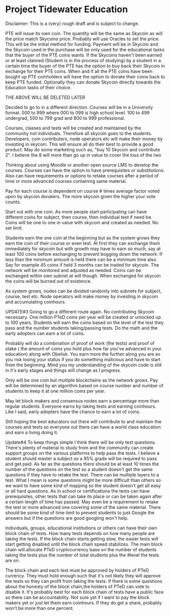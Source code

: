 # Project Tidewater Education

Disclaimer: This is a (very) rough draft and is subject to change.

PTE will issue its own coin. The quantity will be the same as Skycoin as will the price match Skycoins price. Probably will use Oracles to set the price. This will be the initial method for funding. Payment will be in Skycoin and the Skycoin used in the purchase will be only used for the educational tasks that the buyer of the PTE coins wants. If the Skycoins haven't been earned or at least claimed (Student is in the process of studying) by a student in a certain time the buyer of the PTE has the option to buy back their Skycoin in exchange for their PTE coins. When and if all the PTE coins have been bought up PTE coinholders will have the option to donate their coins back to keep PTE funded. Optionally they can donate Skycoin directly towards the Education tasks of their choice.

THE ABOVE WILL BE DELETED LATER

Decided to go to in a different direction. Courses will be in a University format. 000 to 999 where 000 to 099 is high school level. 100 to 499 undergrad, 500 to 799 grad and 800 to 999 professional.

Courses, classes and tests will be created and maintained by the community not individuals. Therefore all skycoin goes to the students. Developers, coin contributers, node operators etc will make their money by investing in skycoin. This will ensure all do their best to provide a good product. May do some marketing such as, "buy 10 Skycoin and contribute 2". I believe the 8 will more than go up in value to cover the loss of the two

Thinking about using Moodle or another open source LMS to develop the courses. Courses can have the option to have prerequisites or substitutions. Also can have requirements or options to retake courses after a period of time or more advanced courses containing same material.

Pay for each course is dependent on course # times average factor voted upon by skycoin donaters. The more skycoin given the higher your vote counts.

Start out with one coin. As more people start participating can have different coins for subject, then course, then individual test if need be. Coins will be one to one in value with skycoin and created as needed. No set limit.

Students earn the one coin at the beginning but as the system grows they earn the coin of their course or even test. At first they can exchange them immediately for skycoin but with growth may have to earn so much, say at least 100 coins before exchanging to prevent bogging down the network. If less than the minimum amount is held there can be a minimum time also. Say for example 45 coins if held 3 months can be traded for skycoin. The network will be monitored and adjusted as needed. Coins can be exchanged within own subnet at will though. When exchanged for skycoin the coins will be burned out of existence.

As system grows, nodes can be divided randomly into subnets for subject, course, test etc. Node operators will make money by investing in skycoin and accumulating coinhours.

UPDATE#3
Going to go a different route again. No contributing Skycoin necessary. One million PTeD coins per year will be created or unlocked up to 100 years. Students will earn the coins based on the level of the test they pass and the number students taking/passing tests. Do the math and the early adopters can earn a lot of coins.

Probably will do a combination of proof of work (the tests) and proof of stake ( the amount of coins you hold plus how far you've advanced in your education) along with Obelisk. You earn more the further along you are so you risk losing your status if you do something malicious and have to start from the beginning. Mind you my understanding of the skycoin code is still in it's early stages and things will change as I progress.

Only will be one coin but multiple blockchains as the network grows. Pay will be determined by an algorithm based on course number and number of students to keep it at one million coins per year.

May let block makers and consensus nodes earn a percentage more than regular students. Everyone earns by taking tests and earning coinhours. Like I said, early adopters have the chance to earn a lot of coins.

Still hoping the best educators out there will contribute to and maintain the courses and tests so everyone out there can have a world class education and earn a living doing it.

Update#4
To keep things simple I think there will be only test questions. There's plenty of material to study from and the community can create support groups on the various platforms to help pass the tests. I believe a student should master a subject so a 95% grade will be required to pass and get paid. As far as the questions there should be at least 10 times the number of the questions on the test so a student doesn't get the same questions if they have to retake the test. There can be multiple layers to a test. What I mean is some questions might be more difficult than others so we want to have some kind of mapping so the student doesn't get all easy or all hard questions. As in school or certifications the tests can have prerequisites, other tests that can take its place or can be taken again after a certain length of time has passed. May even be a requirement to retake the test or more advanced one covering some of the same material.
There should be some kind of time limit to prevent students to just Google the answers but if the questions are good googling won't help.

Individuals, groups, educational institutions or others can have their own block chain of tests. How many tests depends on how many people are taking the tests. If the block chain starts getting slow, the easier tests will start getting disabled until the block chain speed stabilizes. The main block chain will allocate PTeD cryptocurrency base on the number of students taking the tests plus the number of total students plus the #level the tests are on.

The block chain and each test must be approved by holders of PTeD currency. They must hold enough such that it's not likely they will approve the tests so they can profit from taking the tests.
If there is some questions about the honesty of the block chain,the holders of PTeD can vote to disable it. It's probably best for each block chain of tests have a public face so there can be accountability. Not sure yet if I want to pay the block makers yet or just let them earn coinhours. If they do get a share, probably won't be more than one percent.
